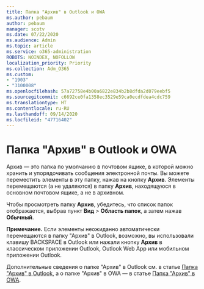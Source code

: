 ```yaml
---
title: Папка "Архив" в Outlook и OWA
ms.author: pebaum
author: pebaum
manager: scotv
ms.date: 07/22/2020
ms.audience: Admin
ms.topic: article
ms.service: o365-administration
ROBOTS: NOINDEX, NOFOLLOW
localization_priority: Priority
ms.collection: Adm_O365
ms.custom:
- "1903"
- "3100008"
ms.openlocfilehash: 57a72758e4b00a6822e834b2b8dfda2d079eebf5
ms.sourcegitcommit: c6692ce0fa1358ec3529e59ca0ecdfdea4cdc759
ms.translationtype: HT
ms.contentlocale: ru-RU
ms.lasthandoff: 09/14/2020
ms.locfileid: "47716402"
---
```

# <a name="archive-folder-in-outlook-and-owa"></a>Папка "Архив" в Outlook и OWA

Архив — это папка по умолчанию в почтовом ящике, в которой можно хранить и упорядочивать сообщения электронной почты. Вы можете переместить элементы в эту папку, нажав на кнопку **Архив**. Элементы перемещаются (а не удаляются) в папку **Архив**, находящуюся в основном почтовом ящике, а не в архивном.

Чтобы просмотреть папку **Архив**, убедитесь, что список папок отображается, выбрав пункт **Вид** > **Область папок**, а затем нажав **Обычный**.

**Примечание.** Если элементы неожиданно автоматически перемещаются в папку "Архив" в Outlook, возможно, вы использовали клавишу BACKSPACE в Outlook или нажали кнопку **Архив** в классическом приложении Outlook, Outlook Web App или мобильном приложении Outlook.

Дополнительные сведения о папке "Архив" в Outlook см. в статье [Папка "Архив" в Outlook](https://support.office.com/article/archive-in-outlook-for-windows-25f75777-3cdc-4c77-9783-5929c7b47028), а о папке "Архив" в OWA — в статье [Папка "Архив" в OWA](https://support.office.com/article/organize-your-inbox-with-archive-sweep-and-other-tools-in-outlook-on-the-web-49b26f63-6399-4b4a-a580-14b9b1efe96d?ui=en-US&rs=en-US&ad=US).